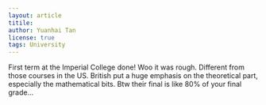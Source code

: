```yaml
---
layout: article
titile: 
author: Yuanhai Tan
license: true
tags: University
---
```

First term at the Imperial College done! Woo it was rough. Different from those courses in the US. British put a huge emphasis on the theoretical part, especially the mathematical bits.
Btw their final is like 80% of your final grade...   